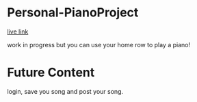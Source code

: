 # Personal-PianoProject

[live link](https://groyseth.github.io/Personal-PianoProject/)

work in progress but you can use your home row to play a piano!


# Future Content
login, save you song and post your song.

